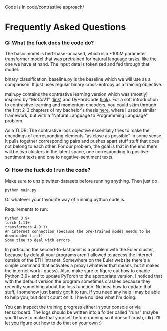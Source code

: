 Code is in code/contrastive approach/

# Frequently Asked Questions

### Q: What the fuck does the code do?

The basic model is bert-base-uncased, which is a ~100M parameter transformer model that was pretrained for natural language tasks, like the one we have at hand. The input data is tokenized and fed through that model.

binary_classification_baseline.py is the baseline which we will use as a comparison. It just uses regular binary cross-entropy as a training objective.

main.py contains the contrastive learning version which was (mostly) inspired by "MoCoV1" ([link](https://openaccess.thecvf.com/content_CVPR_2020/papers/He_Momentum_Contrast_for_Unsupervised_Visual_Representation_Learning_CVPR_2020_paper.pdf)) and DyHardCode ([link](https://openreview.net/pdf?id=eiAkrltBTh4)). For a soft introduction to contrastive learning and momentum encoders, you could skim through the first 2-3 chapters of my bachelor's thesis [here](https://pub.tik.ee.ethz.ch/students/2021-HS/BA-2021-25.pdf), where I used a similar framework, but with a "Natural Language to Programming Language" problem. 

As a TLDR: The contrastive loss objective essentially tries to make the encodings of corresponding elements "as close as possible" in some sense. It pulls together corresponding pairs and pushes apart stuff stuff that does not belong to each other. For our problem, the goal is that in the end there will be two clusters in the latent space, one corresponding to positive-sentiment texts and one to negative-sentiment texts.

### Q: How the fuck do I run the code?

Make sure to unzip twitter-datasets before running anything. Then just do

    python main.py
    
Or whatever your favourite way of running python code is.

Requirements to run:

    Python 3.9+
    torch 1.11+
    transformers 4.9.1+
    An internet connection (because the pre-trained model needs to be downloaded first)
    Some time to deal with errors
    
In particular, the second-to-last point is a problem with the Euler cluster, because by default your programs aren't allowed to access the internet outside of the ETH intranet. Somewhere on the Euler website there's a simple command that activates a proxy (whatever that means, but it makes the internet work I guess). Also, make sure to figure out how to enable Python 3.9+ and to update PyTorch to the appropriate version. I noticed that with the default version the program sometimes crashes because they recently something about the loss function. No idea how to update that stuff, I somehow just barely got it to run. If you need any help I may be able to help you, but don't count on it. I have no idea what I'm doing.

You can inspect the training progress either in your console or via tensorboard. The logs should be written into a folder called "runs" (maybe you'll have to make that yourself before running so it doesn't crash, idk). I'll let you figure out how to do that on your own :)
